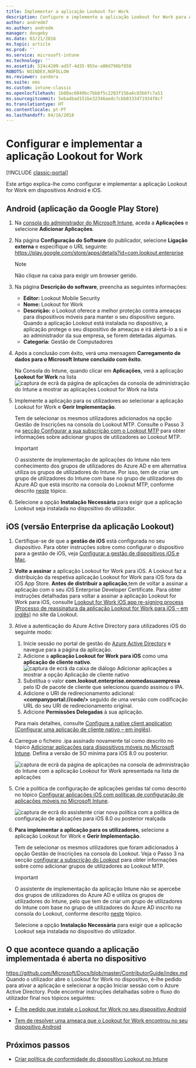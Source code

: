 ```yaml
---
title: Implementar a aplicação Lookout for Work
description: Configure e implemente a aplicação Lookout for Work para Android.
author: andredm7
ms.author: andredm
manager: dougeby
ms.date: 03/21/2016
ms.topic: article
ms.prod: ''
ms.service: microsoft-intune
ms.technology: ''
ms.assetid: 524c4209-ad57-4d35-955e-a00d796bf858
ROBOTS: NOINDEX,NOFOLLOW
ms.reviewer: sandera
ms.suite: ems
ms.custom: intune-classic
ms.openlocfilehash: 1b08ac6049bc7bbbf5c2203f156a6c03b6fc7a51
ms.sourcegitcommit: 5eba4bad151be32346aedc7cbb0333d71934f8cf
ms.translationtype: HT
ms.contentlocale: pt-PT
ms.lasthandoff: 04/16/2018
---
```

# <a name="configure-and-deploy-lookout-for-work-app"></a>Configurar e implementar a aplicação Lookout for Work

[!INCLUDE [classic-portal](../includes/classic-portal.md)]

Este artigo explica-lhe como configurar e implementar a aplicação Lookout for Work em dispositivos Android e iOS.

## <a name="android-google-play-store-app"></a>Android (aplicação da Google Play Store)

1. Na [consola do administrador do Microsoft Intune](https://manage.microsoft.com), aceda a **Aplicações** e selecione **Adicionar Aplicações**.
2. Na página **Configuração do Software** do publicador, selecione **Ligação externa** e especifique o URL seguinte: https://play.google.com/store/apps/details?id=com.lookout.enterprise
   >[!NOTE]
   >Não clique na caixa para exigir um browser gerido.

3. Na página **Descrição do software**, preencha as seguintes informações:
   * **Editor:** Lookout Mobile Security
   * **Nome:** Lookout for Work
   * **Descrição:** o Lookout oferece a melhor proteção contra ameaças para dispositivos móveis para manter o seu dispositivo seguro. Quando a aplicação Lookout está instalada no dispositivo, a aplicação protege o seu dispositivo de ameaças e irá alertá-lo a si e ao administrador da sua empresa, se forem detetadas algumas.
   * **Categoria:** Gestão de Computadores

4. Após a conclusão com êxito, verá uma mensagem **Carregamento de dados para o Microsoft Intune concluído com êxito**.

   Na Consola do Intune, quando clicar em **Aplicações**, verá a aplicação **Lookout for Work** na lista ![captura de ecrã da página de aplicações da consola de administração do Intune a mostrar as aplicações Lookout for Work na lista](../media/mtp/lookout-app-listed-intune-console.png)

5. Implemente a aplicação para os utilizadores ao selecionar a aplicação Lookout for Work e **Gerir Implementação**.

   Tem de selecionar os mesmos utilizadores adicionados na opção Gestão de Inscrições na consola do Lookout MTP.  Consulte o Passo 3 na [secção Configurar a sua subscrição com o Lookout MTP](configure-deploy-lookout-for-work-app.md) para obter informações sobre adicionar grupos de utilizadores ao Lookout MTP.

   >[!IMPORTANT]
   > O assistente de implementação de aplicações do Intune não tem conhecimento dos grupos de utilizadores do Azure AD e em alternativa utiliza os grupos de utilizadores do Intune. Por isso, tem de criar um grupo de utilizadores do Intune com base no grupo de utilizadores do Azure AD que está inscrito na consola do Lookout MTP, conforme descrito [neste](plan-your-user-and-device-groups.md) tópico.

6. Selecione a opção **Instalação Necessária** para exigir que a aplicação Lookout seja instalada no dispositivo do utilizador.

## <a name="ios-enterprise-signed-version-of-lookout-app"></a>iOS (versão Enterprise da aplicação Lookout)

1. Certifique-se de que a **gestão de iOS** está configurada no seu dispositivo. Para obter instruções sobre como configurar o dispositivo para a gestão de iOS, veja [Configurar a gestão de dispositivos iOS e Mac](set-up-ios-and-mac-management-with-microsoft-intune.md).

2. **Volte a assinar** a aplicação Lookout for Work para iOS. A Lookout faz a distribuição da respetiva aplicação Lookout for Work para iOS fora da iOS App Store. **Antes de distribuir a aplicação**,tem de voltar a assinar a aplicação com o seu iOS Enterprise Developer Certificate. Para obter instruções detalhadas para voltar a assinar a aplicação Lookout for Work para iOS, consulte [Lookout for Work iOS app re-signing process (Processo de reassinatura da aplicação Lookout for Work para iOS – em inglês)](https://personal.support.lookout.com/hc/articles/114094038714) no site da Lookout.

3. Ative a autenticação do Azure Active Directory para utilizadores iOS do seguinte modo:
   1.  Inicie sessão no portal de gestão do [Azure Active Directory](https://manage.windowsazure.com) e navegue para a página da aplicação.
   2.  Adicione a **aplicação Lookout for Work para iOS** como uma **aplicação de cliente nativo**.
   ![captura de ecrã da caixa de diálogo Adicionar aplicações a mostrar a opção Aplicação de cliente nativo](../media/mtp/aad-add-app.png)
   3. Substitua o valor **com.lookout.enterprise.onomedasuaempresa** pelo ID de pacote de cliente que selecionou quando assinou o IPA.
   4.  Adicione o URI de redirecionamento adicional: **&lt;companyportal://code/>** seguido de uma versão com codificação URL do seu URI de redirecionamento original.
   5.  Adicione **Permissões Delegadas** à sua aplicação.

   Para mais detalhes, consulte [Configure a native client application (Configurar uma aplicação de cliente nativo – em inglês)](https://azure.microsoft.com/documentation/articles/app-service-mobile-how-to-configure-active-directory-authentication/#optional-configure-a-native-client-application).

4. Carregue o ficheiro .ipa assinado novamente tal como descrito no tópico [Adicionar aplicações para dispositivos móveis no Microsoft Intune](/intune-classic/deploy-use/add-apps-for-mobile-devices-in-microsoft-intune). Defina a versão de SO mínima para iOS 8.0 ou posterior.

   ![captura de ecrã da página de aplicações na consola de administração do Intune com a aplicação Lookout for Work apresentada na lista de aplicações](../media/mtp/ios-app-uploaded-intune.png)

5. Crie a política de configuração de aplicações geridas tal como descrito no tópico [Configurar aplicações iOS com políticas de configuração de aplicações móveis no Microsoft Intune](/intune-classic/deploy-use/configure-ios-apps-with-mobile-app-configuration-policies-in-microsoft-intune).

   ![captura de ecrã do assistente criar nova política com a política de configuração de aplicações para iOS 8.0 ou posterior realçada](../media/mtp/ios-app-config.png)

6. **Para implementar a aplicação para os utilizadores**, selecione a aplicação Lookout for Work e **Gerir Implementação**.

   Tem de selecionar os mesmos utilizadores que foram adicionados à opção Gestão de Inscrições na consola do Lookout.  Veja o Passo 3 na secção [configurar a subscrição do Lookout](https://docs.microsoft.com/sccm/protect/deploy-use/configure-and-deploy-lookout-for-work-apps) para obter informações sobre como adicionar grupos de utilizadores ao Lookout MTP.

   >[!IMPORTANT]
   > O assistente de implementação da aplicação Intune não se apercebe dos grupos de utilizadores do Azure AD e utiliza os grupos de utilizadores do Intune, pelo que tem de criar um grupo de utilizadores do Intune com base no grupo de utilizadores do Azure AD inscrito na consola do Lookout, conforme descrito [neste](plan-your-user-and-device-groups.md) tópico.

   Selecione a opção **Instalação Necessária** para exigir que a aplicação Lookout seja instalada no dispositivo do utilizador.

## <a name="what-happens-when-the-deployed-app-is-opened-on-the-device"></a>O que acontece quando a aplicação implementada é aberta no dispositivo
https://github.com/Microsoft/Docs/blob/master/ContributorGuide/index.md Quando o utilizador abre o Lookout for Work no dispositivo, é-lhe pedido para ativar a aplicação e selecionar a opção Iniciar sessão com o Azure Active Directory. Pode encontrar instruções detalhadas sobre o fluxo do utilizador final nos tópicos seguintes:

* [É-lhe pedido que instale o Lookout for Work no seu dispositivo Android](https://docs.microsoft.com/intune-user-help/you-are-prompted-to-install-lookout-for-work-android)

* [Tem de resolver uma ameaça que o Lookout for Work encontrou no seu dispositivo Android](https://docs.microsoft.com/intune-user-help/you-need-to-resolve-a-threat-found-by-lookout-for-work-android)

## <a name="next-steps"></a>Próximos passos
* [Criar política de conformidade do dispositivo Lookout no Intune](https://docs.microsoft.com/sccm/protect/deploy-use/enable-device-threat-protection-rule-compliance-policy)
